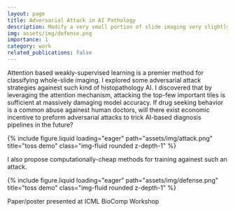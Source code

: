 ```yaml
---
layout: page
title: Adversarial Attack in AI Pathology
description: Modify a very small portion of slide imaging very slightly to trick Pathology AI, and how to defend.
img: assets/img/defense.png
importance: 1
category: work
related_publications: false
---
```


Attention based weakly-supervised learning is a premier method for classifying whole-slide imaging. I explored some adversarial attack strategies againest such kind of histopathology AI. I discovered that by leveraging the attention mechanism, attacking the top-few important tiles is sufficient at massively damaging model accuracy. If drug seeking behavior is a common abuse againest human doctors, will there exist economic incentive to preform adversarial attacks to trick AI-based diagnosis pipelines in the future?

{% include figure.liquid loading="eager" path="assets/img/attack.png" title="toss demo" class="img-fluid rounded z-depth-1" %}

I also propose computationally-cheap methods for training againest such an attack.

{% include figure.liquid loading="eager" path="assets/img/defense.png" title="toss demo" class="img-fluid rounded z-depth-1" %}

Paper/poster presented at ICML BioComp Workshop

